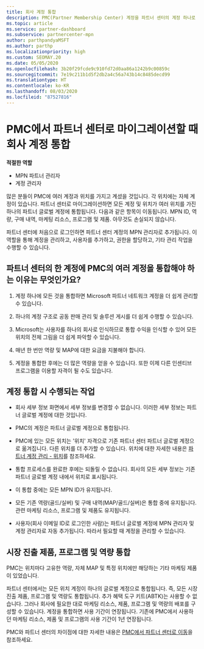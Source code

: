 ```yaml
---
title: 회사 계정 통합
description: PMC(Partner Membership Center) 계정을 파트너 센터의 계정 하나로 통합하는 방법을 알아봅니다. PMC에서 파트너 센터로 마이그레이션하는 데 적용됩니다.
ms.topic: article
ms.service: partner-dashboard
ms.subservice: partnercenter-mpn
author: parthpandyaMSFT
ms.author: parthp
ms.localizationpriority: high
ms.custom: SEOMAY.20
ms.date: 05/05/2020
ms.openlocfilehash: 3b20f29fcde9c910fd72d0aa86a1242b9c00859c
ms.sourcegitcommit: 7e19c211b1d5f2db2a4c56a743b14c8485decd99
ms.translationtype: HT
ms.contentlocale: ko-KR
ms.lasthandoff: 08/03/2020
ms.locfileid: "87527816"
---
```

# <a name="consolidate-your-company-accounts-when-migrating-from-pmc-to-partner-center"></a>PMC에서 파트너 센터로 마이그레이션할 때 회사 계정 통합

**적절한 역할**

- MPN 파트너 관리자
- 계정 관리자

많은 분들이 PMC에 여러 계정과 위치를 가지고 계셨을 것입니다. 각 위치에는 자체 계정이 있습니다. 파트너 센터로 마이그레이션하면 모든 계정 및 위치가 여러 위치를 가진 하나의 파트너 글로벌 계정에 통합됩니다. 다음과 같은 항목이 이동됩니다. MPN ID, 역량, 구매 내역, 마케팅 리소스, 프로그램 및 제품. 아무것도 손실되지 않습니다.

파트너 센터에 처음으로 로그인하면 파트너 센터 계정의 MPN 관리자로 추가됩니다. 이 역할을 통해 계정을 관리하고, 사용자를 추가하고, 권한을 할당하고, 기타 관리 작업을 수행할 수 있습니다.

## <a name="why-should-you-consolidate-your-multiple-accounts-in-pmc-into-one-account-in-partner-center"></a>파트너 센터의 한 계정에 PMC의 여러 계정을 통합해야 하는 이유는 무엇인가요?

1. 계정 하나에 모든 것을 통합하면 Microsoft 파트너 네트워크 계정을 더 쉽게 관리할 수 있습니다.

2. 하나의 계정 구조로 공동 판매 관리 및 솔루션 게시를 더 쉽게 수행할 수 있습니다.

3. Microsoft는 사용자를 하나의 회사로 인식하므로 통합 수익을 인식할 수 있어 모든 위치의 전체 그림을 더 쉽게 파악할 수 있습니다.  

4. 매년 한 번만 역량 및 MAP에 대한 요금을 지불해야 합니다.

5. 계정을 통합한 후에는 더 많은 역량을 얻을 수 있습니다. 또한 이제 다른 인센티브 프로그램을 이용할 자격이 될 수도 있습니다.

## <a name="what-happens-during-consolidation-of-accounts"></a>계정 통합 시 수행되는 작업

- 회사 세부 정보 화면에서 세부 정보를 변경할 수 없습니다. 이러한 세부 정보는 파트너 글로벌 계정에 대한 것입니다.

- PMC의 계정은 파트너 글로벌 계정으로 통합됩니다.

- PMC에 있는 모든 위치는 '위치' 자격으로 기존 파트너 센터 파트너 글로벌 계정으로 옮겨집니다. 다른 위치를 더 추가할 수 있습니다. 위치에 대한 자세한 내용은 [파트너 계정 관리 - 위치](manage-locations.md)를 참조하세요.

- 통합 프로세스를 완료한 후에는 되돌릴 수 없습니다. 회사의 모든 세부 정보는 기존 파트너 글로벌 계정 내에서 위치로 표시됩니다. 

- 이 통합 중에는 모든 MPN ID가 유지됩니다.

- 모든 기존 역량(골드/실버) 및 구매 내역(MAP/골드/실버)은 통합 중에 유지됩니다. 관련 마케팅 리소스, 프로그램 및 제품도 유지됩니다.

- 사용자(회사 이메일 ID로 로그인한 사람)는 파트너 글로벌 계정에 MPN 관리자 및 계정 관리자로 자동 추가됩니다. 따라서 필요할 때 계정을 관리할 수 있습니다.

## <a name="consolidating-your-go-to-market-offers-programs-and-competencies"></a>시장 진출 제품, 프로그램 및 역량 통합

PMC는 위치마다 고유한 역량, 자체 MAP 및 특정 위치에만 해당하는 기타 마케팅 제품이 있었습니다.

파트너 센터에서는 모든 위치 계정이 하나의 글로벌 계정으로 통합됩니다. 즉, 모든 시장 진출 제품, 프로그램 및 역량도 통합됩니다. 추가 혜택 도구 키트(ABTK)는 사용할 수 없습니다. 그러나 회사에 필요한 대로 마케팅 리소스, 제품, 프로그램 및 역량의 배포를 구성할 수 있습니다. 계정을 통합하면 사용 기간이 연장됩니다. 기존에 PMC에서 사용하던 마케팅 리소스, 제품 및 프로그램의 사용 기간이 1년 연장됩니다.

PMC와 파트너 센터의 차이점에 대한 자세한 내용은 [PMC에서 파트너 센터로 이동](guide-to-migration.md)을 참조하세요.
